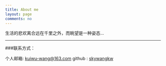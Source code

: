 ```yaml
---
title: About me
layout: page
comments: no
---
```


生活的悲欢离合远在千里之外，而眺望是一种姿态...

----

###联系方式：        

个人邮箱: [kuiwu-wang@163.com](mailto:kuiwu-wang@163.com)
github : [skywangkw](https://github.com/wangkuiwu)        


